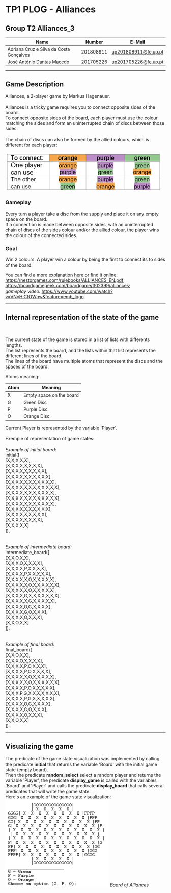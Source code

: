 # TP1 PLOG - Alliances

## Group T2 Alliances_3

| Name                                      | Number    | E-Mail               |
| ----------------------------------------- | --------- | -------------------- |
| Adriana Cruz e Silva da Costa Gonçalves   | 201808911 | up201808911@fe.up.pt |
| José António Dantas Macedo                | 201705226 | up201705226@fe.up.pt |

---

## Game Description
Alliances, a 2-player game by Markus Hagenauer.
<br>
<br>
Alliances is a tricky game requires you to connect opposite sides of
the board.
<br>
To connect opposite sides of the board, 
each player must use the colour matching the sides and form an
uninterrupted chain of discs between those sides.
<br> <br>
The chain of discs can also be formed by the allied colours, which is different for each player:
<br> <br>
![](./images/allied_colours.png)


### Gameplay
Every turn a player take a disc from the supply and place it on any empty space on the board. <br>
If a connection is made between opposite sides,
with an uninterrupted chain of discs of the sides colour and/or the allied colour,
the player wins the colour of the connected sides.

### Goal
Win 2 colours. A player win a colour by being the first to connect its to sides of the board.

You can find a more explanation
[here](./pdf/ALLIANCES_EN.pdf)
or find it online: 
<br>
https://nestorgames.com/rulebooks/ALLIANCES_EN.pdf;
<br>
https://boardgamegeek.com/boardgame/302399/alliances;
<br>
*gameplay video:*
https://www.youtube.com/watch?v=VNyHiCfOWhw&feature=emb_logo.

----
## Internal representation of the state of the game
<br>

The current state of the game is stored in a list of lists with differents lengths. <br>
The list represents the board, and the lists within that list represents the different lines of the board. <br>
The lines of the board have multiple atoms that represent the discs and the spaces of the board. <br>

Atoms meaning:

| Atom | Meaning                         |
| ---- | ------------------------------- |
|  X   | Empty space on the board        |
|  G   | Green Disc                      |
|  P   | Purple Disc                     |
|  O   | Orange Disc                     |

Current Player is represented by the variable 'Player'.
<br><br>
Exemple of representation of game states:
<br>
<br>
*Example of initial board:*<br>
initial([<br>
    [X,X,X,X,X],<br>
    [X,X,X,X,X,X,X,X],<br>
    [X,X,X,X,X,X,X,X,X],<br>
    [X,X,X,X,X,X,X,X,X,X],<br>
    [X,X,X,X,X,X,X,X,X,X,X],<br>
    [X,X,X,X,X,X,X,X,X,X,X,X],<br>
    [X,X,X,X,X,X,X,X,X,X,X],<br>
    [X,X,X,X,X,X,X,X,X,X,X,X],<br>
    [X,X,X,X,X,X,X,X,X,X,X],<br>
    [X,X,X,X,X,X,X,X,X,X],<br>
    [X,X,X,X,X,X,X,X,X],<br>
    [X,X,X,X,X,X,X,X],<br>
    [X,X,X,X,X]<br>
]).<br>
<br> <br>
*Example of intermediate board:*<br>
intermediate_board([<br>
    [X,X,O,X,X],<br>
    [X,X,X,O,X,X,X,X],<br>
    [X,X,X,X,P,X,X,X,X],<br>
    [X,X,X,X,P,X,X,X,X,X],<br>
    [X,X,X,X,X,O,X,X,X,X,X],<br>
    [X,X,X,X,X,O,X,X,X,X,X,X],<br>
    [X,X,X,X,X,O,X,X,X,X,X],<br>
    [X,X,X,X,G,X,X,X,X,X,X,X],<br>
    [X,X,X,X,X,G,X,X,X,X,X],<br>
    [X,X,X,X,O,G,X,X,X,X],<br>
    [X,X,X,X,G,O,X,X,X],<br>
    [X,X,X,X,O,X,X,X],<br>
    [X,X,O,X,X]<br>
]).<br>
<br> <br>
*Example of final board:*<br>
final_board([<br>
    [X,X,O,X,X],<br>
    [X,X,X,O,X,X,X,X],<br>
    [X,X,X,X,P,O,X,X,X],<br>
    [X,X,X,X,P,O,X,X,X,X],<br>
    [X,X,X,X,X,O,X,X,X,X,X],<br>
    [X,X,X,X,X,O,X,X,X,X,X,X],<br>
    [X,X,X,X,P,O,X,X,X,X,X],<br>
    [X,X,X,P,G,X,X,X,X,X,X,X],<br>
    [X,X,X,X,P,G,X,X,X,X,X],<br>
    [X,X,X,X,O,G,X,X,X,X],<br>
    [X,X,X,X,G,O,X,X,X],<br>
    [X,X,X,X,O,X,X,X],<br>
    [X,X,O,X,X]<br>
]).<br>

-----
## Visualizing the game
The predicate of the game state visualization was implemented by calling the predicate **initial** that returns the variable 'Board' with the initial game state (empty board).<br>
Then the predicate **random_select** select a random player and returns the variable 'Player',
the predicate **display_game** is called with the variables 'Board' and 'Player' and calls the predicate **display_board** that calls several predicates that will write the game state. <br>
Here's an example of the game state visualization:
<br>
![Board](./images/board.png)
*Board of Alliances*
